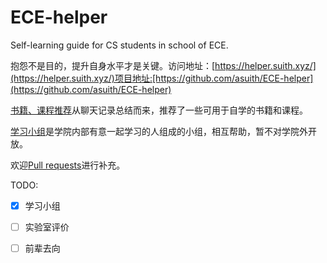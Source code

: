 # ECE-helper

Self-learning guide for CS students in school of ECE.

抱怨不是目的，提升自身水平才是关键。访问地址：[https://helper.suith.xyz/](https://helper.suith.xyz/)项目地址:[https://github.com/asuith/ECE-helper](https://github.com/asuith/ECE-helper)

[书籍、课程推荐](/book-and-course.md)从聊天记录总结而来，推荐了一些可用于自学的书籍和课程。

[学习小组](/study-group.md)是学院内部有意一起学习的人组成的小组，相互帮助，暂不对学院外开放。

欢迎[Pull requests](https://github.com/asuith/ECE-helper/pulls)进行补充。

TODO:

- [x] 学习小组
- [ ] 实验室评价
- [ ] 前辈去向

